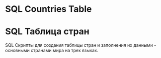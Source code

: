 # SQL Countries Table
# SQL Таблица стран

SQL Скрипты для создания таблицы стран и заполнения их данными - основными странами мира на трех языках.
